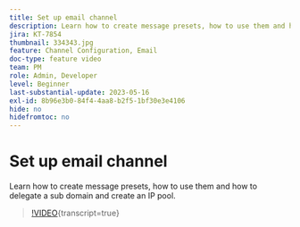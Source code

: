 ```yaml
---
title: Set up email channel
description: Learn how to create message presets, how to use them and how to delegate a sub domain and create an IP pool.
jira: KT-7854
thumbnail: 334343.jpg
feature: Channel Configuration, Email
doc-type: feature video
team: PM
role: Admin, Developer
level: Beginner
last-substantial-update: 2023-05-16
exl-id: 8b96e3b0-84f4-4aa8-b2f5-1bf30e3e4106
hide: no
hidefromtoc: no
---
```

# Set up email channel

Learn how to create message presets, how to use them and how to delegate a sub domain and create an IP pool.

>[!VIDEO](https://video.tv.adobe.com/v/334343?quality=12&learn=on){transcript=true}
